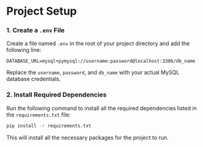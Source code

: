 # Project Setup

### 1. Create a `.env` File

Create a file named `.env` in the root of your project directory and add the following line:

```env
DATABASE_URL=mysql+pymysql://username:password@localhost:3306/db_name
```

Replace the `username`, `password`, and `db_name` with your actual MySQL database credentials.

### 2. Install Required Dependencies

Run the following command to install all the required dependencies listed in the `requirements.txt` file:

```bash
pip install -r requirements.txt
```

This will install all the necessary packages for the project to run.
